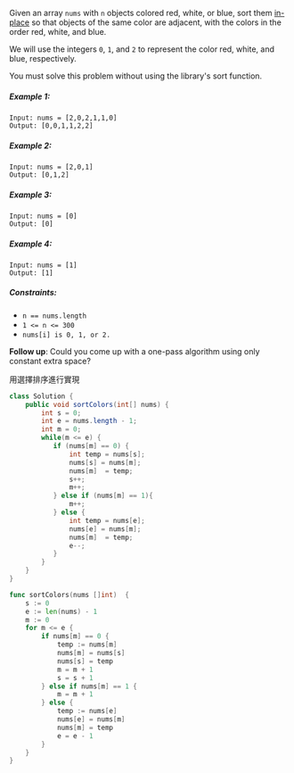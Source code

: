 Given an array `nums` with `n` objects colored red, white, or blue, sort them [in-place](https://en.wikipedia.org/wiki/In-place_algorithm) so that objects of the same color are adjacent, with the colors in the order red, white, and blue.

We will use the integers `0`, `1`, and `2` to represent the color red, white, and blue, respectively.

You must solve this problem without using the library's sort function.

##### Example 1:
```
Input: nums = [2,0,2,1,1,0]
Output: [0,0,1,1,2,2]
```
##### Example 2:
```
Input: nums = [2,0,1]
Output: [0,1,2]
```
##### Example 3:
```
Input: nums = [0]
Output: [0]
```
##### Example 4:
```
Input: nums = [1]
Output: [1]
``` 

##### Constraints:

- `n == nums.length`
- `1 <= n <= 300`
- `nums[i] is 0, 1, or 2.`

**Follow up**: Could you come up with a one-pass algorithm using only constant extra space?

用選擇排序進行實現

```java
class Solution {
    public void sortColors(int[] nums) {
        int s = 0;
        int e = nums.length - 1;
        int m = 0;
        while(m <= e) {
           if (nums[m] == 0) {
               int temp = nums[s];
               nums[s] = nums[m];
               nums[m]  = temp;
               s++;
               m++;
           } else if (nums[m] == 1){
               m++;
           } else {
               int temp = nums[e];
               nums[e] = nums[m];
               nums[m]  = temp;
               e--;
           }
        }
    }
}
```


```go
func sortColors(nums []int)  {
    s := 0
    e := len(nums) - 1
    m := 0
    for m <= e {
        if nums[m] == 0 {
            temp := nums[m]
            nums[m] = nums[s]
            nums[s] = temp
            m = m + 1
            s = s + 1
        } else if nums[m] == 1 {
            m = m + 1
        } else {
            temp := nums[e]
            nums[e] = nums[m]
            nums[m] = temp
            e = e - 1
        }
    }
}
```